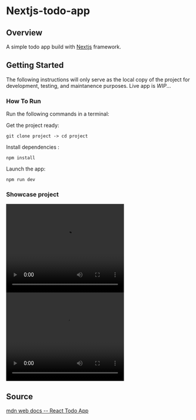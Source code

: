 # Nextjs-todo-app
## Overview
A simple todo app build with [Nextjs](https://nextjs.org/) framework.

## Getting Started
The following instructions will only serve as the local copy of the project for development, testing, and maintanence purposes. Live app is *WIP*...

### How To Run
Run the following commands in a terminal:

Get the project ready:
```
git clone project -> cd project
```
Install dependencies :
```
npm install
```
Launch the app:
```
npm run dev
```
### Showcase project
<video src='D:\courses\cscourse\webdev\Nextjs-todo-app\videos\Todo_app_master.mp4' width="320" height="240"/></video>
<video width="320" height="240" controls>
  <source src="D:\courses\cscourse\webdev\Nextjs-todo-app\videos\Todo_app_master.mp4" type="video/mp4">
</video>

## Source
[mdn web docs -- React Todo App](https://developer.mozilla.org/en-US/docs/Learn/Tools_and_testing/Client-side_JavaScript_frameworks/React_getting_started)
